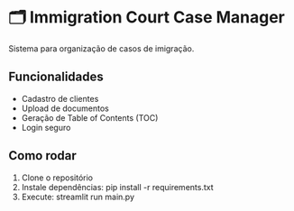 # 🗂️ Immigration Court Case Manager
Sistema para organização de casos de imigração.

## Funcionalidades
- Cadastro de clientes
- Upload de documentos
- Geração de Table of Contents (TOC)
- Login seguro

## Como rodar
1. Clone o repositório
2. Instale dependências: pip install -r requirements.txt
3. Execute: streamlit run main.py

